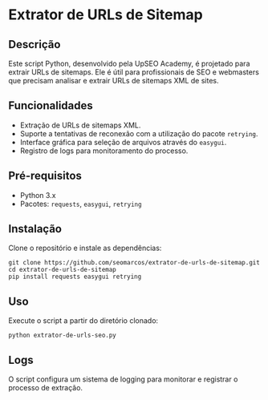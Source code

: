 
# Extrator de URLs de Sitemap

## Descrição

Este script Python, desenvolvido pela UpSEO Academy, é projetado para extrair URLs de sitemaps. Ele é útil para profissionais de SEO e webmasters que precisam analisar e extrair URLs de sitemaps XML de sites.

## Funcionalidades

-   Extração de URLs de sitemaps XML.
-   Suporte a tentativas de reconexão com a utilização do pacote `retrying`.
-   Interface gráfica para seleção de arquivos através do `easygui`.
-   Registro de logs para monitoramento do processo.

## Pré-requisitos

-   Python 3.x
-   Pacotes: `requests`, `easygui`, `retrying`

## Instalação

Clone o repositório e instale as dependências:

    git clone https://github.com/seomarcos/extrator-de-urls-de-sitemap.git
    cd extrator-de-urls-de-sitemap
    pip install requests easygui retrying

## Uso

Execute o script a partir do diretório clonado:

    python extrator-de-urls-seo.py

## Logs

O script configura um sistema de logging para monitorar e registrar o processo de extração.
